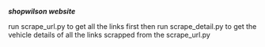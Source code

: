 *******************shopwilson website*******************

run scrape_url.py to get all the links first
then run scrape_detail.py to get the vehicle details of all the links scrapped from the scrape_url.py

